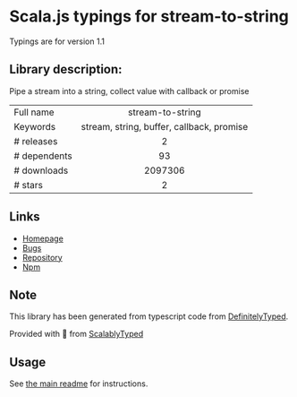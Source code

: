 
# Scala.js typings for stream-to-string

Typings are for version 1.1

## Library description:
Pipe a stream into a string, collect value with callback or promise

|                    |                 |
| ------------------ | :-------------: |
| Full name          | stream-to-string |
| Keywords           | stream, string, buffer, callback, promise |
| # releases         | 2 |
| # dependents       | 93 |
| # downloads        | 2097306 |
| # stars            | 2 |

## Links
- [Homepage](https://github.com/jasonpincin/stream-to-string)
- [Bugs](https://github.com/jasonpincin/stream-to-string/issues)
- [Repository](https://github.com/jasonpincin/stream-to-string)
- [Npm](https://www.npmjs.com/package/stream-to-string)
    


## Note
This library has been generated from typescript code from [DefinitelyTyped](https://definitelytyped.org).

Provided with :purple_heart: from [ScalablyTyped](https://github.com/oyvindberg/ScalablyTyped)

## Usage
See [the main readme](../../readme.md) for instructions.


